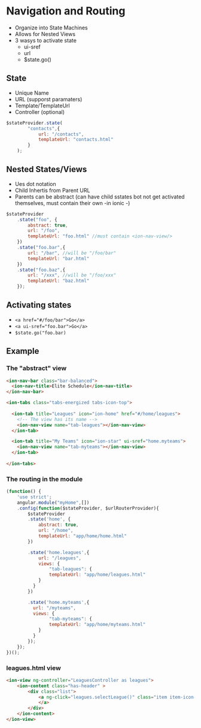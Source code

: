 # Navigation and Routing

* Organize into State Machines
* Allows for Nested Views
* 3 wasys to activate state
    + ui-sref
    + url
    + $state.go()

## State

+ Unique Name
+ URL (supporst paramaters)
+ Template/TemplateUrl
+ Controller (optional)

```javascript
$stateProvider.state(
        "contacts",{
            url: "/contacts",
            templateUrl: "contacts.html"
        }
    );
```

## Nested States/Views

+ Ues dot notation
+ Child Inhertis from Parent URL
+ Parents can be abstract (can have child sstates bot not get activated themselves, must contain their own <ui-view> -in ionic <ion-nav-view>-)

```javascript
$stateProvider
    .state("foo", {
        abstract: true,
        url: "/foo",
        templateUrl: "foo.html" //must contain <ion-nav-view/>
    })
    .state("foo.bar",{
        url: "/bar", //will be "/foo/bar"
        templateUrl: "bar.html"    
    })
    .state("foo.baz",{
        url: "/xxx", //will be "/foo/xxx"
        templateUrl: "baz.html"
    });
```

## Activating states

+ ```<a href="#/foo/bar">Go</a>```
+ ```<a ui-sref="foo.bar">Go</a>```
+ ```$state.go("foo.bar)```

## Example

### The "abstract" view

```html
<ion-nav-bar class="bar-balanced">
  <ion-nav-title>Elite Schedule</ion-nav-title>
</ion-nav-bar>

<ion-tabs class="tabs-energized tabs-icon-top">
  
  <ion-tab title="Leagues" icon="ion-home" href="#/home/leagues">
    <!-- The view has its name -->
    <ion-nav-view name="tab-leagues"></ion-nav-view>
  </ion-tab>

  <ion-tab title="My Teams" icon="ion-star" ui-sref="home.myteams">
    <ion-nav-view name="tab-myteams"></ion-nav-view>
  </ion-tab>
  
</ion-tabs>
```

### The routing in the module

```javascript
(function() {
    'use strict';
    angular.module("myHome",[])
    .config(function($stateProvider, $urlRouterProvider){
        $stateProvider
        .state('home', {
            abstract: true,
            url: "/home",
            templateUrl: "app/home/home.html"
        })

        .state('home.leagues',{
            url: "/leagues",
            views: {
                "tab-leagues": {
                templateUrl: "app/home/leagues.html"
            }
          }
        })

        .state('home.myteams',{
          url: "/myteams",
          views: {
                "tab-myteams": {
                templateUrl: "app/home/myteams.html"
            }
          }
        });
    });
})();
```

### leagues.html view

```html
<ion-view ng-controller="LeaguesController as leagues">
    <ion-content class="has-header" >
        <div class="list">
            <a ng-click="leagues.selectLeague()" class="item item-icon-right" ng-repeat="league in leagues.leagues">{{league.name}} <i class="icon ion-chevron-right icon-accessory"></i>
            </a>
        </div>
    </ion-content>
</ion-view>
```